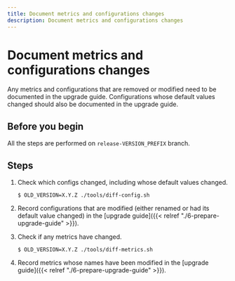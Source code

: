 ```yaml
---
title: Document metrics and configurations changes
description: Document metrics and configurations changes
---
```

# Document metrics and configurations changes

Any metrics and configurations that are removed or modified need to be documented in the upgrade guide. Configurations whose default values changed should also be documented in the upgrade guide.

## Before you begin

All the steps are performed on `release-VERSION_PREFIX` branch.

## Steps

1. Check which configs changed, including whose default values changed.
   ```
   $ OLD_VERSION=X.Y.Z ./tools/diff-config.sh
   ```

1. Record configurations that are modified (either renamed or had its default value changed) in the [upgrade guide]({{< relref "./6-prepare-upgrade-guide" >}}).

1. Check if any metrics have changed.
   ```
   $ OLD_VERSION=X.Y.Z ./tools/diff-metrics.sh
   ```

1. Record metrics whose names have been modified in the [upgrade guide]({{< relref "./6-prepare-upgrade-guide" >}}).
